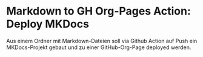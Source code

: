 # Markdown to GH Org-Pages Action: Deploy MKDocs

Aus einem Ordner mit Markdown-Dateien soll via Github Action auf Push ein MKDocs-Projekt gebaut und zu einer GitHub-Org-Page deployed werden.
